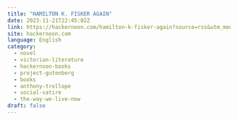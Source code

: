 ```yaml
---
title: "HAMILTON K. FISKER AGAIN"
date: 2023-11-21T22:45:02Z
link: https://hackernoon.com/hamilton-k-fisker-again?source=rss&utm_medium=RSS&utm_source=news.12bit.vn
site: hackernoon.com
language: English
category:
  - novel
  - victorian-literature
  - hackernoon-books
  - project-gutenberg
  - books
  - anthony-trollope
  - social-satire
  - the-way-we-live-now
draft: false
---
```

